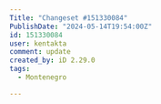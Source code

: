 ```yaml
---
Title: "Changeset #151330084"
PublishDate: "2024-05-14T19:54:00Z"
id: 151330084
user: kentakta
comment: update
created_by: iD 2.29.0
tags:
  - Montenegro

---
```

